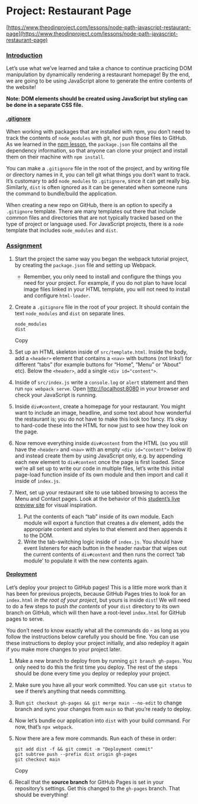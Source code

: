 # Project: Restaurant Page

[https://www.theodinproject.com/lessons/node-path-javascript-restaurant-page](https://www.theodinproject.com/lessons/node-path-javascript-restaurant-page)

### [Introduction](#introduction)

Let’s use what we’ve learned and take a chance to continue practicing DOM manipulation by dynamically rendering a restaurant homepage! By the end, we are going to be using JavaScript alone to generate the entire contents of the website!

**Note: DOM elements should be created using JavaScript but styling can be done in a separate CSS file.**

#### [.gitignore](#gitignore)

When working with packages that are installed with npm, you don’t need to track the contents of `node_modules` with git, nor push those files to GitHub. As we learned in the [npm lesson](https://www.theodinproject.com/lessons/node-path-javascript-npm), the `package.json` file contains all the dependency information, so that anyone can clone your project and install them on their machine with `npm install`.

You can make a `.gitignore` file in the root of the project, and by writing file or directory names in it, you can tell git what things you don’t want to track. It’s customary to add `node_modules` to `.gitignore`, since it can get really big. Similarly, `dist` is often ignored as it can be generated when someone runs the command to bundle/build the application.

When creating a new repo on GitHub, there is an option to specify a `.gitignore` template. There are many templates out there that include common files and directories that are not typically tracked based on the type of project or language used. For JavaScript projects, there is a `node` template that includes `node_modules` and `dist`.

### [Assignment](#assignment)

1.  Start the project the same way you began the webpack tutorial project, by creating the `package.json` file and setting up Webpack.
    *   Remember, you only need to install and configure the things you need for your project. For example, if you do not plan to have local image files linked in your HTML template, you will not need to install and configure `html-loader`.
2.  Create a `.gitignore` file in the root of your project. It should contain the text `node_modules` and `dist` on separate lines.
    
        node_modules
        dist
        
    
    Copy
    
3.  Set up an HTML skeleton inside of `src/template.html`. Inside the body, add a `<header>` element that contains a `<nav>` with buttons (not links!) for different “tabs” (for example buttons for “Home”, “Menu” or “About” etc). Below the `<header>`, add a single `<div id="content">`.
4.  Inside of `src/index.js` write a `console.log` or `alert` statement and then run `npx webpack serve`. Open [http://localhost:8080](http://localhost:8080) in your browser and check your JavaScript is running.
5.  Inside `div#content`, create a homepage for your restaurant. You might want to include an image, headline, and some text about how wonderful the restaurant is; you do not have to make this look too fancy. It’s okay to hard-code these into the HTML for now just to see how they look on the page.
6.  Now remove everything inside `div#content` from the HTML (so you still have the `<header>` and `<nav>` with an empty `<div id="content">` below it) and instead create them by using JavaScript only, e.g. by appending each new element to `div#content` once the page is first loaded. Since we’re all set up to write our code in multiple files, let’s write this initial page-load function inside of its own module and then import and call it inside of `index.js`.
7.  Next, set up your restaurant site to use tabbed browsing to access the Menu and Contact pages. Look at the behavior of this [student’s live preview site](https://web.archive.org/web/20221024060550/https://eckben.github.io/bearysBreakfastBar/) for visual inspiration.
    1.  Put the contents of each “tab” inside of its own module. Each module will export a function that creates a div element, adds the appropriate content and styles to that element and then appends it to the DOM.
    2.  Write the tab-switching logic inside of `index.js`. You should have event listeners for each button in the header navbar that wipes out the current contents of `div#content` and then runs the correct ‘tab module’ to populate it with the new contents again.

#### [Deployment](#deployment)

Let’s deploy your project to GitHub pages! This is a little more work than it has been for previous projects, because GitHub Pages tries to look for an `index.html` _in the root of your project_, but yours is inside `dist`! We will need to do a few steps to push _the contents_ of your `dist` directory to its own branch on GitHub, which will then have a root-level `index.html` for GitHub pages to serve.

You don’t need to know exactly what all the commands do - as long as you follow the instructions below carefully you should be fine. You can use these instructions to deploy your project initially, and also redeploy it again if you make more changes to your project later.

1.  Make a new branch to deploy from by running `git branch gh-pages`. You only need to do this the first time you deploy. The rest of the steps should be done every time you deploy or redeploy your project.
2.  Make sure you have all your work committed. You can use `git status` to see if there’s anything that needs committing.
3.  Run `git checkout gh-pages && git merge main --no-edit` to change branch and sync your changes from `main` so that you’re ready to deploy.
4.  Now let’s bundle our application into `dist` with your build command. For now, that’s `npx webpack`.
5.  Now there are a few more commands. Run each of these in order:
    
        git add dist -f && git commit -m "Deployment commit"
        git subtree push --prefix dist origin gh-pages
        git checkout main
        
    
    Copy
    
6.  Recall that the **source branch** for GitHub Pages is set in your repository’s settings. Get this changed to the `gh-pages` branch. That should be everything!